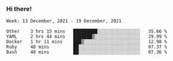 ### Hi there!

<!--START_SECTION:waka-->
```text
Week: 13 December, 2021 - 19 December, 2021

Other    3 hrs 15 mins   █████████░░░░░░░░░░░░░░░░   35.66 % 
YAML     2 hrs 44 mins   ███████▒░░░░░░░░░░░░░░░░░   29.99 % 
Docker   1 hr 11 mins    ███▒░░░░░░░░░░░░░░░░░░░░░   12.98 % 
Ruby     40 mins         ██░░░░░░░░░░░░░░░░░░░░░░░   07.37 % 
Bash     40 mins         ██░░░░░░░░░░░░░░░░░░░░░░░   07.36 % 
```
<!--END_SECTION:waka-->
